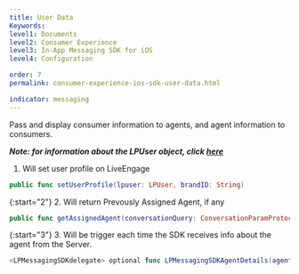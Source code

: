 ```yaml
---
title: User Data
Keywords:
level1: Documents
level2: Consumer Experience
level3: In-App Messaging SDK for iOS
level4: Configuration

order: 7
permalink: consumer-experience-ios-sdk-user-data.html

indicator: messaging
---
```


Pass and display consumer information to agents, and agent information to consumers.

_**Note: for information about the LPUser object, click [here](consumer-experience-ios-sdk-interfacedefinitions.html#lpuser)**_

1. Will set user profile on LiveEngage

```swift
public func setUserProfile(lpuser: LPUser, brandID: String)
```

{:start="2"}
2. Will return Prevously Assigned Agent, if any

```swift
public func getAssignedAgent(conversationQuery: ConversationParamProtocol) -> LPUser?
```

{:start="3"}
3. Will be trigger each time the SDK receives info about the agent from the Server.

```swift
<LPMessagingSDKdelegate> optional func LPMessagingSDKAgentDetails(agent: LPUser?)
```